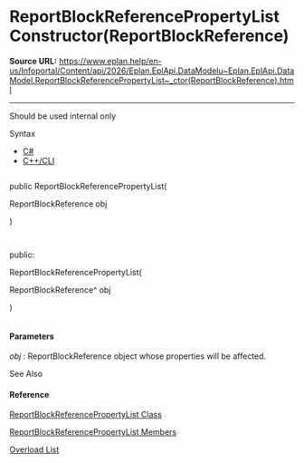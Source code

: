# ReportBlockReferencePropertyList Constructor(ReportBlockReference)

**Source URL:** https://www.eplan.help/en-us/Infoportal/Content/api/2026/Eplan.EplApi.DataModelu~Eplan.EplApi.DataModel.ReportBlockReferencePropertyList~_ctor(ReportBlockReference).html

---

Should be used internal only

Syntax

- [C#](#i-syntax-CS)
- [C++/CLI](#i-syntax-CPP2005)

```
```
public ReportBlockReferencePropertyList( 
   ReportBlockReference obj
)
```
```

```
```
public:
ReportBlockReferencePropertyList( 
   ReportBlockReference^ obj
)
```
```

#### Parameters

*obj*
:   ReportBlockReference object whose properties will be affected.



See Also

#### Reference

[ReportBlockReferencePropertyList Class](Eplan.EplApi.DataModelu~Eplan.EplApi.DataModel.ReportBlockReferencePropertyList.html)
  
[ReportBlockReferencePropertyList Members](Eplan.EplApi.DataModelu~Eplan.EplApi.DataModel.ReportBlockReferencePropertyList_members.html)
  
[Overload List](Eplan.EplApi.DataModelu~Eplan.EplApi.DataModel.ReportBlockReferencePropertyList~_ctor.html)